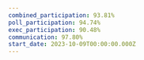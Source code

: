 ```yaml
---
combined_participation: 93.81%
poll_participation: 94.74%
exec_participation: 90.48%
communication: 97.80%
start_date: 2023-10-09T00:00:00.000Z
---
```

